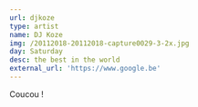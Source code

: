 ```yaml
---
url: djkoze
type: artist
name: DJ Koze
img: /20112018-20112018-capture0029-3-2x.jpg
day: Saturday
desc: the best in the world
external_url: 'https://www.google.be'
---
```



Coucou ! 